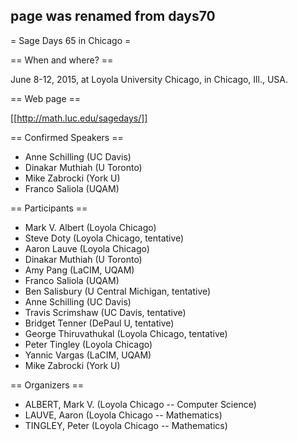 ## page was renamed from days70
= Sage Days 65 in Chicago =

== When and where? ==

June 8-12, 2015, at Loyola University Chicago, in Chicago, Ill., USA.

== Web page ==

[[http://math.luc.edu/sagedays/]]

== Confirmed Speakers ==

 * Anne Schilling (UC Davis)
 * Dinakar Muthiah (U Toronto)
 * Mike Zabrocki (York U)
 * Franco Saliola (UQAM)

== Participants ==

 * Mark V. Albert (Loyola Chicago)
 * Steve Doty (Loyola Chicago, tentative)
 * Aaron Lauve (Loyola Chicago)
 * Dinakar Muthiah (U Toronto)
 * Amy Pang (LaCIM, UQAM)
 * Franco Saliola (UQAM)
 * Ben Salisbury (U Central Michigan, tentative)
 * Anne Schilling (UC Davis)
 * Travis Scrimshaw (UC Davis, tentative)
 * Bridget Tenner (DePaul U, tentative)
 * George Thiruvathukal (Loyola Chicago, tentative)
 * Peter Tingley (Loyola Chicago)
 * Yannic Vargas (LaCIM, UQAM)
 * Mike Zabrocki (York U)
 


== Organizers ==

  * ALBERT, Mark V. (Loyola Chicago -- Computer Science)
  * LAUVE, Aaron (Loyola Chicago -- Mathematics)
  * TINGLEY, Peter (Loyola Chicago -- Mathematics)
